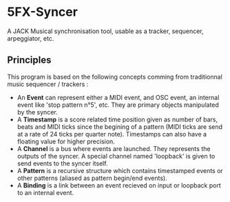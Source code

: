 # 5FX-Syncer

A JACK Musical synchronisation tool, usable as a tracker, sequencer, arpeggiator, etc.

## Principles

This program is based on the following concepts comming from traditionnal music sequencer / trackers :

- An **Event** can represent either a MIDI event, and OSC event, an internal event like 'stop pattern n°5', etc. They are primary objects manipulated by the syncer.
- A **Timestamp** is a score related time position given as number of bars, beats and MIDI ticks since the begining of a pattern (MIDI ticks are send at a rate of 24 ticks per quarter note). Timestamps can also have a floating value for higher precision.
- A **Channel** is a bus where events are launched. They represents the outputs of the syncer. A special channel named 'loopback' is given to send events to the syncer itself.
- A **Pattern** is a recursive structure which contains timestamped events or other patterns (aliased as pattern begin/end events).
- A **Binding** is a link between an event recieved on input or loopback port to an internal event.